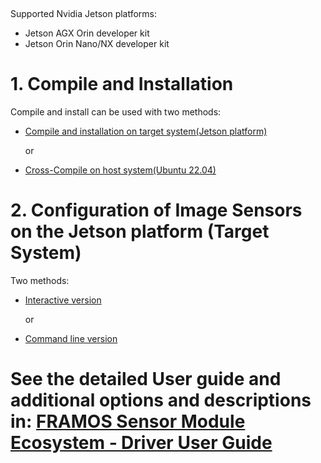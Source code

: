 &nbsp;

Supported Nvidia Jetson platforms:
  - Jetson AGX Orin developer kit
  - Jetson Orin Nano/NX developer kit

# 1. Compile and Installation
Compile and install can be used with two methods:

* [Compile and installation on target system(Jetson platform)](https://github.com/framosimaging/framos-jetson-drivers/wiki/FRAMOS-Sensor-Module-Ecosystem-%E2%80%90-Driver-User-Guide#121-compile-and-installation-on-target-systemjetson-platform)

  or

* [Cross-Compile on host system(Ubuntu 22.04)](https://github.com/framosimaging/framos-jetson-drivers/wiki/FRAMOS-Sensor-Module-Ecosystem-%E2%80%90-Driver-User-Guide#122-cross-compile-on-host-systemubuntu-2204)

# 2. Configuration of Image Sensors on the Jetson platform (Target System)
Two methods:

* [Interactive version](https://github.com/framosimaging/framos-jetson-drivers/wiki/FRAMOS-Sensor-Module-Ecosystem-%E2%80%90-Driver-User-Guide#131-interactive-version)

  or

* [Command line version](https://github.com/framosimaging/framos-jetson-drivers/wiki/FRAMOS-Sensor-Module-Ecosystem-%E2%80%90-Driver-User-Guide#132-command-line-version)


# See the detailed User guide and additional options and descriptions in: [FRAMOS Sensor Module Ecosystem ‐ Driver User Guide](https://github.com/framosimaging/framos-jetson-drivers/wiki/FRAMOS-Sensor-Module-Ecosystem-%E2%80%90-Driver-User-Guide)
